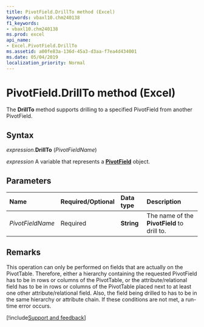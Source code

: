 ```yaml
---
title: PivotField.DrillTo method (Excel)
keywords: vbaxl10.chm240138
f1_keywords:
- vbaxl10.chm240138
ms.prod: excel
api_name:
- Excel.PivotField.DrillTo
ms.assetid: a00fe83a-136d-45a3-d3aa-f7ea4d434001
ms.date: 05/04/2019
localization_priority: Normal
---
```



# PivotField.DrillTo method (Excel)

The **DrillTo** method supports drilling to a specified PivotField from another PivotField.


## Syntax

_expression_.**DrillTo** (_PivotFieldName_)

_expression_ A variable that represents a **[PivotField](Excel.PivotField.md)** object.


## Parameters

|Name|Required/Optional|Data type|Description|
|:-----|:-----|:-----|:-----|
| _PivotFieldName_|Required| **String**|The name of the **PivotField** to drill to.|

## Remarks

This operation can only be performed on fields that are actually on the PivotTable. Therefore, either a hierarchy containing the requested PivotField has to be in rows or columns of the PivotTable, or the attribute/relational field has to be in rows or columns of the PivotTable placed next to at least one other attribute/relational field. Also, the field being drilled to has to be in the same hierarchy or attribute chain. If these conditions are not met, a run-time error occurs.



[!include[Support and feedback](~/includes/feedback-boilerplate.md)]